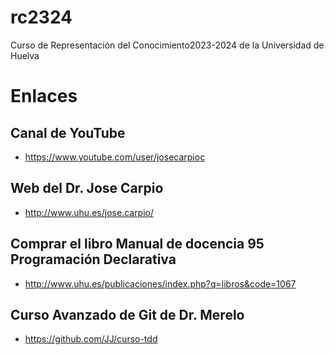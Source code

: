 # rc2324
Curso de Representación del Conocimiento2023-2024 de la Universidad de Huelva 



# Enlaces

## Canal de YouTube
- https://www.youtube.com/user/josecarpioc

## Web del Dr. Jose Carpio
- http://www.uhu.es/jose.carpio/

## Comprar el libro Manual de docencia 95 Programación Declarativa
- http://www.uhu.es/publicaciones/index.php?q=libros&code=1067

## Curso Avanzado de Git de Dr. Merelo
- https://github.com/JJ/curso-tdd
